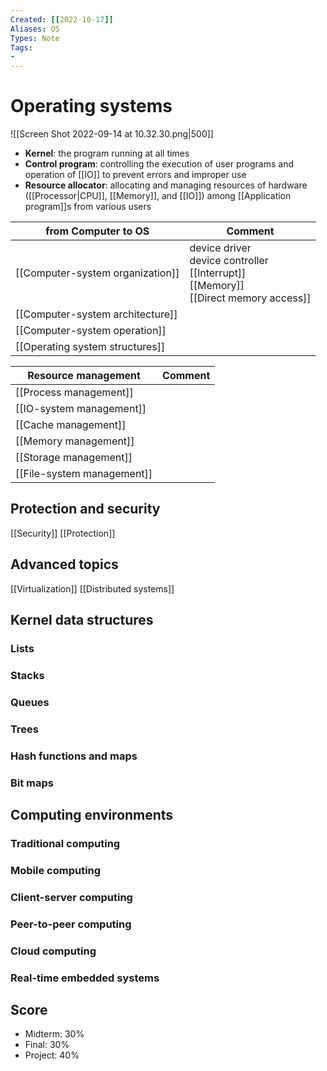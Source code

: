 ```yaml
---
Created: [[2022-10-17]]
Aliases: OS
Types: Note
Tags: 
- 
---
```

# Operating systems
![[Screen Shot 2022-09-14 at 10.32.30.png|500]]
- **Kernel**: the program running at all times
- **Control program**: controlling the execution of user programs and operation of [[IO]] to prevent errors and improper use
- **Resource allocator**: allocating and managing resources of hardware ([[Processor|CPU]], [[Memory]], and [[IO]]) among [[Application program]]s from various users

| from Computer to OS              | Comment                                                                                       |
| -------------------------------- | --------------------------------------------------------------------------------------------- |
| [[Computer-system organization]] | device driver<br>device controller<br>[[Interrupt]]<br>[[Memory]]<br>[[Direct memory access]] |
| [[Computer-system architecture]] |                                                                                               |
| [[Computer-system operation]]    |                                                                                               |
| [[Operating system structures]]  |                                                                                               |

| Resource management        | Comment |
| -------------------------- | ------- |
| [[Process management]]     |         |
| [[IO-system management]]   |         |
| [[Cache management]]       |         |
| [[Memory management]]      |         |
| [[Storage management]]     |         |
| [[File-system management]] |         |

## Protection and security
[[Security]]
[[Protection]]
## Advanced topics
[[Virtualization]]
[[Distributed systems]]

## Kernel data structures
### Lists
### Stacks
### Queues
### Trees
### Hash functions and maps
### Bit maps
## Computing environments
### Traditional computing
### Mobile computing
### Client-server computing
### Peer-to-peer computing
### Cloud computing
### Real-time embedded systems

## Score
- Midterm: 30%
- Final: 30%
- Project: 40%
